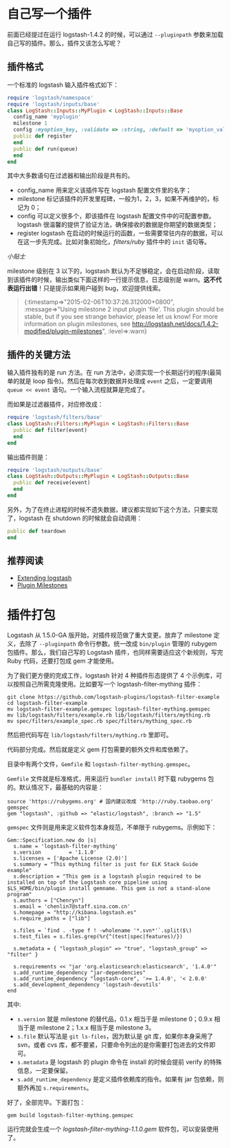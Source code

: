 # 自己写一个插件

前面已经提过在运行 logstash-1.4.2 的时候，可以通过 `--pluginpath` 参数来加载自己写的插件。那么，插件又该怎么写呢？

## 插件格式

一个标准的 logstash 输入插件格式如下：

```ruby
require 'logstash/namespace'
require 'logstash/inputs/base'
class LogStash::Inputs::MyPlugin < LogStash::Inputs::Base
  config_name 'myplugin'
  milestone 1
  config :myoption_key, :validate => :string, :default => 'myoption_value'
  public def register
  end
  public def run(queue)
  end
end
```

其中大多数语句在过滤器和输出阶段是共有的。

* config_name 用来定义该插件写在 logstash 配置文件里的名字；
* milestone 标记该插件的开发里程碑，一般为1，2，3，如果不再维护的，标记为 0；
* config 可以定义很多个，即该插件在 logstash 配置文件中的可配置参数。logstash 很温馨的提供了验证方法，确保接收的数据是你期望的数据类型；
* register logstash 在启动的时候运行的函数，一些需要常驻内存的数据，可以在这一步先完成。比如对象初始化，*filters/ruby* 插件中的 `init` 语句等。

*小贴士*

milestone 级别在 3 以下的，logstash 默认为不足够稳定，会在启动阶段，读取到该插件的时候，输出类似下面这样的一行提示信息，日志级别是 warn。**这不代表运行出错**！只是提示如果用户碰到 bug，欢迎提供线索。

> {:timestamp=>"2015-02-06T10:37:26.312000+0800", :message=>"Using milestone 2 input plugin 'file'. This plugin should be stable, but if you see strange behavior, please let us know! For more information on plugin milestones, see http://logstash.net/docs/1.4.2-modified/plugin-milestones", :level=>:warn}

## 插件的关键方法

输入插件独有的是 run 方法。在 run 方法中，必须实现一个长期运行的程序(最简单的就是 loop 指令)。然后在每次收到数据并处理成 `event` 之后，一定要调用 `queue << event` 语句。一个输入流程就算是完成了。

而如果是过滤器插件，对应修改成：

```ruby
require 'logstash/filters/base'
class LogStash::Filters::MyPlugin < LogStash::Filters::Base
  public def filter(event)
  end
end
```

输出插件则是：

```ruby
require 'logstash/outputs/base'
class LogStash::Outputs::MyPlugin < LogStash::Outputs::Base
  public def receive(event)
  end
end
```

另外，为了在终止进程的时候不遗失数据，建议都实现如下这个方法，只要实现了，logstash 在 shutdown 的时候就会自动调用：

```ruby
public def teardown
end
```

## 推荐阅读

* [Extending logstash](http://logstash.net/docs/1.4.2/extending/)
* [Plugin Milestones](http://logstash.net/docs/1.4.2/plugin-milestones)

# 插件打包

Logstash 从 1.5.0-GA 版开始，对插件规范做了重大变更。放弃了 milestone 定义，去除了 `--pluginpath` 命令行参数。统一改成 `bin/plugin` 管理的 rubygem 包插件。那么，我们自己写的 Logstash 插件，也同样需要适应这个新规则，写完 Ruby 代码，还要打包成 gem 才能使用。

为了我们更方便的完成工作，logstash 针对 4 种插件形态提供了 4 个示例库，可以按照自己所需克隆使用。比如要写一个 logstash-filter-mything 插件：

```
git clone https://github.com/logstash-plugins/logstash-filter-example
cd logstash-filter-example
mv logstash-filter-example.gemspec logstash-filter-mything.gemspec
mv lib/logstash/filters/example.rb lib/logstash/filters/mything.rb
mv spec/filters/example_spec.rb spec/filters/mything_spec.rb
```

然后把代码写在 `lib/logstash/filters/mything.rb` 里即可。

代码部分完成。然后就是定义 gem 打包需要的额外文件和库依赖了。

目录中有两个文件，`Gemfile` 和 `logstash-filter-mything.gemspec`。

`Gemfile` 文件就是标准格式，用来运行 `bundler install` 时下载 rubygems 包的。默认情况下，最基础的内容是：

```
source 'https://rubygems.org' # 国内建议改成 'http://ruby.taobao.org'
gemspec
gem "logstash", :github => "elastic/logstash", :branch => "1.5"
```

`gemspec` 文件则是用来定义软件包本身规范，不单限于 rubygems。示例如下：

```
Gem::Specification.new do |s|
  s.name = 'logstash-filter-mything'
  s.version         = '1.1.0'
  s.licenses = ['Apache License (2.0)']
  s.summary = "This mything filter is just for ELK Stack Guide example"
  s.description = "This gem is a logstash plugin required to be installed on top of the Logstash core pipeline using $LS_HOME/bin/plugin install gemname. This gem is not a stand-alone program"
  s.authors = ["Chenryn"]
  s.email = 'chenlin7@staff.sina.com.cn'
  s.homepage = "http://kibana.logstash.es"
  s.require_paths = ["lib"]

  s.files = `find . -type f ! -wholename '*.svn*'`.split($\)
  s.test_files = s.files.grep(%r{^(test|spec|features)/})

  s.metadata = { "logstash_plugin" => "true", "logstash_group" => "filter" }

  s.requirements << "jar 'org.elasticsearch:elasticsearch', '1.4.0'"
  s.add_runtime_dependency "jar-dependencies"
  s.add_runtime_dependency "logstash-core", '>= 1.4.0', '< 2.0.0'
  s.add_development_dependency 'logstash-devutils'
end
```

其中:

* `s.version` 就是 milestone 的替代品，0.1.x 相当于是 milestone 0；0.9.x 相当于是 milestone 2；1.x.x 相当于是 milestone 3。
* `s.file` 默认写法是 `git ls-files`，因为默认是 git 库，如果你本身采用了 svn，或者 cvs 库，都不要紧，只要命令列出的是你需要打包进去的文件即可。
* `s.metadata` 是 logstash 的 plugin 命令在 install 的时候会提前 verify 的特殊信息，一定要保留。
* `s.add_runtime_dependency` 是定义插件依赖库的指令。如果有 jar 包依赖，则额外再加 `s.requirements`。

好了，全部完毕。下面打包：

```
gem build logstash-filter-mything.gemspec
```

运行完就会生成一个 *logstash-filter-mything-1.1.0.gem* 软件包，可以安装使用了。
